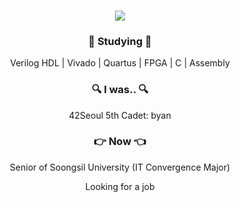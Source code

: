 <h3 align="center"><img src="https://capsule-render.vercel.app/api?type=venom&height=200&section=header&text=Zi-Yoon%20&color=0:D091F6,100:B291F6&fontSize=90&fontColor=534866&animation=fadeIn" /></h3>

<h3 align="center">📖 Studying 📖</h3>
<div align="center">
    <p align="center">
        Verilog HDL | Vivado | Quartus | FPGA | C | Assembly
    </p>
</div>

<h3 align="center">🔍 I was.. 🔍</h3>
<div align="center">
    <p align="center">
        42Seoul 5th Cadet: byan
    </p>
</div>

<h3 align="center">👉 Now 👈</h3>
<div align="center">
    <p align="center">
        Senior of Soongsil University (IT Convergence Major)
    </p>
    <p align="center">
        Looking for a job
    </p>
</div>
